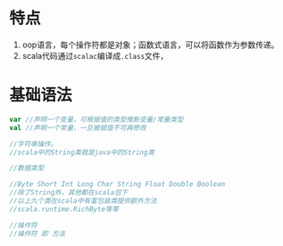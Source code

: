 

# 特点

1. oop语言，每个操作符都是对象；函数式语言，可以将函数作为参数传递。
2. scala代码通过`scalac`编译成`.class`文件，



# 基础语法

```scala
var	//声明一个变量，可根据值的类型推断变量/常量类型
val	//声明一个常量，一旦被赋值不可再修改

```



```scala
//字符串操作。
//scala中的String类就是java中的String类

```



```scala
//数据类型

//Byte Short Int Long Char String Float Double Boolean
//除了String外，其他都在scala包下
//以上九个类在scala中有富包装类提供额外方法
//scala.runtime.RichByte等等
```



```scala
//操作符
//操作符 即 方法
```









